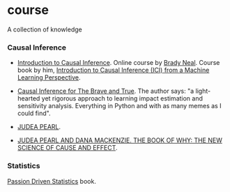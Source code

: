 # course
A collection of knowledge

###  Causal Inference

* [Introduction to Causal Inference](https://www.bradyneal.com/causal-inference-course). Online course by [Brady Neal](https://www.bradyneal.com/aboutme). Course book by him, [ Introduction to Causal Inference (ICI) from a Machine Learning Perspective](https://www.bradyneal.com/Introduction_to_Causal_Inference-Dec17_2020-Neal.pdf).


* [Causal Inference for The Brave and True](https://matheusfacure.github.io/python-causality-handbook/landing-page.html). The author says: "a light-hearted yet rigorous approach to learning impact estimation and sensitivity analysis. Everything in Python and with as many memes as I could find".

* [JUDEA PEARL](http://bayes.cs.ucla.edu/jp_home.html).
* [JUDEA PEARL AND DANA MACKENZIE. THE BOOK OF WHY: THE NEW SCIENCE OF CAUSE AND EFFECT](http://bayes.cs.ucla.edu/WHY/).


### Statistics

[Passion Driven Statistics](https://statacumen.com/teach/S4R/PDS_book/) book.
